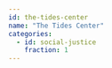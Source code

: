 ```yaml
---
id: the-tides-center
name: "The Tides Center"
categories:
  - id: social-justice
    fraction: 1
--- 
```


